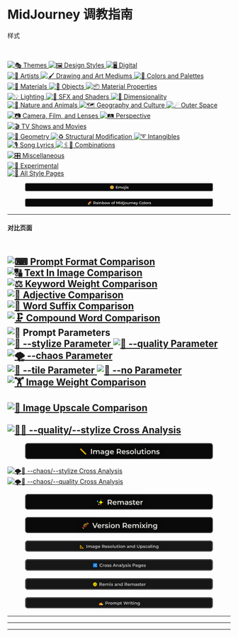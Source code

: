 # MidJourney 调教指南

样式

\
\
[![🎭 Themes](Images/Repo\_Parts/Buttons/Style\_Buttons/button\_style\_themes.webp) ](Pages/MJ\_V4/Style\_Pages/Just\_The\_Style/Themes.md)[![🖼 Design Styles](Images/Repo\_Parts/Buttons/Style\_Buttons/button\_style\_design\_styles.webp) ](Pages/MJ\_V4/Style\_Pages/Just\_The\_Style/Design\_Styles.md)[![🖥 Digital](Images/Repo\_Parts/Buttons/Style\_Buttons/button\_style\_digital.webp)](Pages/MJ\_V4/Style\_Pages/Just\_The\_Style/Digital.md)\
[![📔 Artists](Images/Repo\_Parts/Buttons/Style\_Buttons/button\_style\_artists.webp) ](Pages/MJ\_V4/Style\_Pages/Just\_The\_Style/Artists.md)[![🖌 Drawing and Art Mediums](Images/Repo\_Parts/Buttons/Style\_Buttons/button\_style\_drawing\_and\_art\_mediums.webp) ](Pages/MJ\_V4/Style\_Pages/Just\_The\_Style/Drawing\_and\_Art\_Mediums.md)[![🎨 Colors and Palettes](Images/Repo\_Parts/Buttons/Style\_Buttons/button\_style\_colors\_and\_palettes.webp)](Pages/MJ\_V4/Style\_Pages/Just\_The\_Style/Colors\_and\_Palettes.md)\
[![🧱 Materials](Images/Repo\_Parts/Buttons/Style\_Buttons/button\_style\_materials.webp) ](Pages/MJ\_V4/Style\_Pages/Just\_The\_Style/Materials.md)[![🎷 Objects](Images/Repo\_Parts/Buttons/Style\_Buttons/button\_style\_objects.webp) ](Pages/MJ\_V4/Style\_Pages/Just\_The\_Style/Objects.md)[![📦 Material Properties](Images/Repo\_Parts/Buttons/Style\_Buttons/button\_style\_material\_properties.webp)](Pages/MJ\_V4/Style\_Pages/Just\_The\_Style/Material\_Properties.md)\
[![💡 Lighting](Images/Repo\_Parts/Buttons/Style\_Buttons/button\_style\_lighting.webp) ](Pages/MJ\_V4/Style\_Pages/Just\_The\_Style/Lighting.md)[![🌈 SFX and Shaders](Images/Repo\_Parts/Buttons/Style\_Buttons/button\_style\_sfx.webp) ](Pages/MJ\_V4/Style\_Pages/Just\_The\_Style/SFX\_and\_Shaders.md)[![🌌 Dimensionality](Images/Repo\_Parts/Buttons/Style\_Buttons/button\_style\_dimensionality.webp)](Pages/MJ\_V4/Style\_Pages/Just\_The\_Style/Dimensionality.md)\
[![🌲 Nature and Animals](Images/Repo\_Parts/Buttons/Style\_Buttons/button\_style\_nature\_and\_animals.webp) ](Pages/MJ\_V4/Style\_Pages/Just\_The\_Style/Nature\_and\_Animals.md)[![🗺 Geography and Culture](Images/Repo\_Parts/Buttons/Style\_Buttons/button\_style\_geography\_and\_culture.webp) ](Pages/MJ\_V4/Style\_Pages/Just\_The\_Style/Geography\_and\_Culture.md)[![☄ Outer Space](Images/Repo\_Parts/Buttons/Style\_Buttons/button\_style\_outer\_space.webp)](Pages/MJ\_V4/Style\_Pages/Just\_The\_Style/Outer\_Space.md)\
[![📷 Camera, Film, and Lenses](Images/Repo\_Parts/Buttons/Style\_Buttons/button\_style\_camera.webp) ](Pages/MJ\_V4/Style\_Pages/Just\_The\_Style/Camera.md)[![🛤️ Perspective](Images/Repo\_Parts/Buttons/Style\_Buttons/button\_style\_perspective.webp) ](Pages/MJ\_V4/Style\_Pages/Just\_The\_Style/Perspective.md)[![🎬 TV Shows and Movies](Images/Repo\_Parts/Buttons/Style\_Buttons/button\_style\_tv\_and\_movies.webp)](Pages/MJ\_V4/Style\_Pages/Just\_The\_Style/TV\_and\_Movies.md)\
[![💠 Geometry](Images/Repo\_Parts/Buttons/Style\_Buttons/button\_style\_geometry.webp) ](Pages/MJ\_V4/Style\_Pages/Just\_The\_Style/Geometry.md)[![♻ Structural Modification](Images/Repo\_Parts/Buttons/Style\_Buttons/button\_style\_structural\_modification.webp) ](Pages/MJ\_V4/Style\_Pages/Just\_The\_Style/Structural\_Modification.md)[![➰ Intangibles](Images/Repo\_Parts/Buttons/Style\_Buttons/button\_style\_intangibles.webp)](Pages/MJ\_V4/Style\_Pages/Just\_The\_Style/Intangibles.md)\
[![🎙 Song Lyrics](Images/Repo\_Parts/Buttons/Style\_Buttons/button\_song\_lyrics.webp) ](Pages/MJ\_V4/Style\_Pages/Just\_The\_Style/Song\_Lyrics.md)[![🖇🎰 Combinations](Images/Repo\_Parts/Buttons/Style\_Buttons/button\_combinations.webp)](Pages/MJ\_V4/Style\_Pages/Just\_The\_Style/Combinations.md)\
[![🎛 Miscellaneous](Images/Repo\_Parts/Buttons/Style\_Buttons/button\_style\_miscellaneous.webp)](Pages/MJ\_V4/Style\_Pages/Just\_The\_Style/Miscellaneous.md)\
[![🧪 Experimental](Images/Repo\_Parts/Buttons/Style\_Buttons/button\_style\_experimental.webp)](Pages/MJ\_V4/Style\_Pages/Just\_The\_Style/Experimental.md)\
[![🎴 All Style Pages](Images/Repo\_Parts/Buttons/Style\_Buttons/button\_all\_style\_pages.webp)](Pages/Style\_Pages.md)

<figure><img src="Images/Repo_Parts/Buttons/Style_Buttons/button_emojis.webp" alt=""><figcaption></figcaption></figure>

<figure><img src="Images/Repo_Parts/Buttons/Style_Buttons/button_rainbow_of_midjourney_colors.webp" alt=""><figcaption></figcaption></figure>

***

#### 对比页面

\
[![⌨ Prompt Format Comparison](Images/Repo\_Parts/Buttons/Comparison\_Page\_Buttons/Comparison\_Pages/button\_prompt\_formatting.webp) ](Pages/MJ\_V4/Comparison\_Pages/Prompt\_Writing/Prompt\_Format\_Comparison.md)[![🔠 Text In Image Comparison](Images/Repo\_Parts/Buttons/Comparison\_Page\_Buttons/Comparison\_Pages/button\_text\_in\_image.webp) ](Pages/MJ\_V4/Comparison\_Pages/Prompt\_Writing/Text\_In\_Image\_Comparison.md)[![⚖ Keyword Weight Comparison](Images/Repo\_Parts/Buttons/Comparison\_Page\_Buttons/Comparison\_Pages/button\_keyword\_weight.webp)](Pages/MJ\_V4/Comparison\_Pages/Prompt\_Writing/Keyword\_Weight\_Comparison.md)\
[![🦚 Adjective Comparison](Images/Repo\_Parts/Buttons/Comparison\_Page\_Buttons/Comparison\_Pages/button\_adjective\_comparison.webp) ](Pages/MJ\_V3/Comparison\_Pages/Prompt\_Writing/Adjective\_Comparison.md)[![📓 Word Suffix Comparison](Images/Repo\_Parts/Buttons/Comparison\_Page\_Buttons/Comparison\_Pages/button\_word\_suffix\_comparison.webp) ](Pages/MJ\_V3/Comparison\_Pages/Prompt\_Writing/Word\_Suffix\_Comparison.md)[![🗜 Compound Word Comparison](Images/Repo\_Parts/Buttons/Comparison\_Page\_Buttons/Comparison\_Pages/button\_compound\_word\_format.webp)](Pages/MJ\_V4/Comparison\_Pages/Prompt\_Writing/Compound\_Word\_Format\_Comparison/Compound\_Word\_Format\_Comparison.md)\
![🧩 Prompt Parameters](Images/Repo\_Parts/Buttons/Comparison\_Page\_Buttons/Comparison\_Page\_Category\_Labels/prompt\_parameters.webp)\
[![🎇 --stylize Parameter](Images/Repo\_Parts/Buttons/Comparison\_Page\_Buttons/Comparison\_Pages/button\_stylize\_parameter.webp) ](Pages/MJ\_V4/Comparison\_Pages/Parameters/Stylize\_Comparison/Stylize\_Comparison.md)[![💎 --quality Parameter](Images/Repo\_Parts/Buttons/Comparison\_Page\_Buttons/Comparison\_Pages/button\_quality\_parameter.webp) ](Pages/MJ\_V4/Comparison\_Pages/Parameters/Quality\_Comparison/Quality\_Comparison.md)[![🌪 --chaos Parameter](Images/Repo\_Parts/Buttons/Comparison\_Page\_Buttons/Comparison\_Pages/button\_chaos\_parameter.webp)](Pages/MJ\_V4/Comparison\_Pages/Parameters/Chaos\_Comparison/Chaos\_Comparison.md)\
[![🔲 --tile Parameter](Images/Repo\_Parts/Buttons/Comparison\_Page\_Buttons/Comparison\_Pages/button\_tile\_parameter.webp) ](Pages/MJ\_V3/Comparison\_Pages/Parameters/Tile\_Parameter.md)[![🚫 --no Parameter](Images/Repo\_Parts/Buttons/Comparison\_Page\_Buttons/Comparison\_Pages/button\_no\_parameter.webp) ](Pages/MJ\_V4/Comparison\_Pages/Parameters/No\_Parameter\_Comparison.md)[![🏋️‍ Image Weight Comparison](Images/Repo\_Parts/Buttons/Comparison\_Page\_Buttons/Comparison\_Pages/button\_image\_weight.webp)](Pages/MJ\_V3/Comparison\_Pages/Parameters/Image\_Weight\_Comparison.md)\
\
[ ](Pages/MJ\_V4/Comparison\_Pages/Image\_Resolution\_and\_Upscaling/Image\_Resolution\_Comparison/Image\_Resolution\_Comparison.md)[![🚀 Image Upscale Comparison](Images/Repo\_Parts/Buttons/Comparison\_Page\_Buttons/Comparison\_Pages/Differed\_Lengths/button\_image\_upscaling\_half.webp)](Pages/MJ\_V4/Comparison\_Pages/Image\_Resolution\_and\_Upscaling/Image\_Upscale\_Comparison.md)\
\
[![🎇💎 --quality/--stylize Cross Analysis](Images/Repo\_Parts/Buttons/Comparison\_Page\_Buttons/Comparison\_Pages/button\_quality\_stylize.webp)](Pages/MJ\_V3/Comparison\_Pages/Cross\_Analysis/Stylize\_Quality\_Cross\_Analysis.md)
---------------------------------------------------------------------------------------------------------------------------------------------------------------------------------------------------------------------------------------

<figure><img src="Images/Repo_Parts/Buttons/Comparison_Page_Buttons/Comparison_Pages/Differed_Lengths/button_image_resolutions_half.webp" alt=""><figcaption></figcaption></figure>

[![🌪🎇 --chaos/--stylize Cross Analysis](Images/Repo\_Parts/Buttons/Comparison\_Page\_Buttons/Comparison\_Pages/button\_chaos\_stylize.webp) ](Pages/MJ\_V3/Comparison\_Pages/Cross\_Analysis/Chaos\_Stylize\_Cross\_Analysis.md)[![🌪💎 --chaos/--quality Cross Analysis](Images/Repo\_Parts/Buttons/Comparison\_Page\_Buttons/Comparison\_Pages/button\_chaos\_quality.webp)](Pages/MJ\_V3/Comparison\_Pages/Cross\_Analysis/Chaos\_Quality\_Cross\_Analysis.md)\
&#x20;[ ](Pages/Comparison\_Pages/Remaster.md)

<figure><img src="Images/Repo_Parts/Buttons/Comparison_Page_Buttons/Comparison_Pages/Differed_Lengths/button_remaster_half.webp" alt=""><figcaption></figcaption></figure>

<figure><img src="Images/Repo_Parts/Buttons/Comparison_Page_Buttons/Comparison_Pages/button_version_remixing.webp" alt=""><figcaption></figcaption></figure>

<figure><img src="Images/Repo_Parts/Buttons/Comparison_Page_Buttons/Comparison_Page_Category_Labels/image_resolution_and_upscaling.webp" alt=""><figcaption></figcaption></figure>

<figure><img src="Images/Repo_Parts/Buttons/Comparison_Page_Buttons/Comparison_Page_Category_Labels/cross_analysis_pages.webp" alt=""><figcaption></figcaption></figure>

<figure><img src="Images/Repo_Parts/Buttons/Comparison_Page_Buttons/Comparison_Page_Category_Labels/remix_and_remaster.webp" alt=""><figcaption></figcaption></figure>

<figure><img src="Images/Repo_Parts/Buttons/Comparison_Page_Buttons/Comparison_Page_Category_Labels/prompt_writing.webp" alt=""><figcaption></figcaption></figure>

***

***

***
